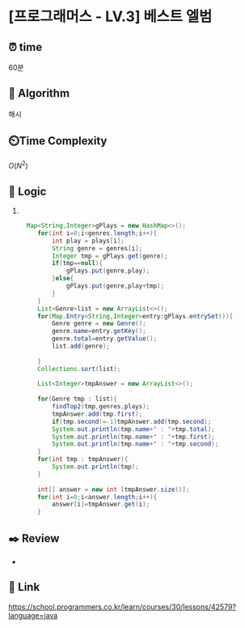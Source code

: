 # [프로그래머스 - LV.3] 베스트 엘범
 
## ⏰  **time**
60분

## :pushpin: **Algorithm**
해시

## ⏲️**Time Complexity**
$O(N^2)$

## :round_pushpin: **Logic**
1. 
```java
     Map<String,Integer>gPlays = new HashMap<>();
        for(int i=0;i<genres.length;i++){
            int play = plays[i];
            String genre = genres[i];
            Integer tmp = gPlays.get(genre);
            if(tmp==null){
                gPlays.put(genre,play);
            }else{
                gPlays.put(genre,play+tmp);
            }
        }
        List<Genre>list = new ArrayList<>();
        for(Map.Entry<String,Integer>entry:gPlays.entrySet()){
            Genre genre = new Genre();
            genre.name=entry.getKey();
            genre.total=entry.getValue();
            list.add(genre);
            
        }
        Collections.sort(list);
        
        List<Integer>tmpAnswer = new ArrayList<>();
        
        for(Genre tmp : list){
            findTop2(tmp,genres,plays);
            tmpAnswer.add(tmp.first);
            if(tmp.second!=-1)tmpAnswer.add(tmp.second);
            System.out.println(tmp.name+" : "+tmp.total);
            System.out.println(tmp.name+" : "+tmp.first);
            System.out.println(tmp.name+" : "+tmp.second);
        }
        for(int tmp : tmpAnswer){
            System.out.println(tmp);
        }
        
        int[] answer = new int [tmpAnswer.size()];
        for(int i=0;i<answer.length;i++){
            answer[i]=tmpAnswer.get(i);
        }
```

## :black_nib: **Review**
- 

## 📡 Link
https://school.programmers.co.kr/learn/courses/30/lessons/42579?language=java
